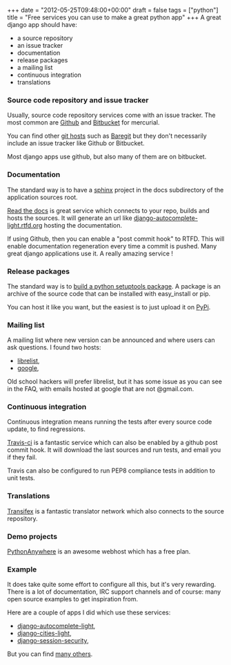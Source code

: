 +++
date = "2012-05-25T09:48:00+00:00"
draft = false
tags = ["python"]
title = "Free services you can use to make a great python app"
+++
A great django app should have:

- a source repository
- an issue tracker
- documentation
- release packages
- a mailing list
- continuous integration
- translations

### Source code repository and issue tracker

Usually, source code repository services come with an issue tracker. The most common are [Github](http://github.com) and [Bitbucket](http://bitbucket.com) for mercurial.

You can find other [git hosts](https://git.wiki.kernel.org/index.php/GitHosting) such as [Baregit](http://baregit.com/) but they don't necessarily include an issue tracker like Github or Bitbucket.

Most django apps use github, but also many of them are on bitbucket.

### Documentation

The standard way is to have a [sphinx](http://sphinx.pocoo.org/) project in the docs subdirectory of the application sources root.

[Read the docs](http://rtfd.org) is great service which connects to your repo, builds and hosts the sources. It will generate an url like [django-autocomplete-light.rtfd.org](http://django-autocomplete-light.rtfd.org) hosting the documentation.

If using Github, then you can enable a "post commit hook" to RTFD. This will enable documentation regeneration every time a commit is pushed. Many great django applications use it. A really amazing service !

### Release packages

The standard way is to [build a python setuptools package](http://packages.python.org/distribute/setuptools.html). A package is an archive of the source code that can be installed with easy_install or pip.

You can host it like you want, but the easiest is to just upload it on [PyPi](http://pypi.python.org).

### Mailing list

A mailing list where new version can be announced and where users can ask questions. I found two hosts:

- [librelist](http://librelist.com),
- [google](http://groups.google.com),

Old school hackers will prefer librelist, but it has some issue as you can see in the FAQ, with emails hosted at google that are not @gmail.com.

### Continuous integration

Continuous integration means running the tests after every source code update, to find regressions.

[Travis-ci](http://travis-ci.org) is a fantastic service which can also be enabled by a github post commit hook. It will download the last sources and run tests, and email you if they fail.

Travis can also be configured to run PEP8 compliance tests in addition to unit tests.

### Translations

[Transifex](http://transifex.net) is a fantastic translator network which also connects to the source repository.

### Demo projects

[PythonAnywhere](http://pythonanywhere.com) is an awesome webhost which has a free plan.

### Example

It does take quite some effort to configure all this, but it's very rewarding. There is a lot of documentation, IRC support channels and of course: many open source examples to get inspiration from.

Here are a couple of apps I did which use these services:

- [django-autocomplete-light](http://github.com/yourlabs/django-autocomplete-light/),
- [django-cities-light](http://github.com/yourlabs/django-cities-light),
- [django-session-security](http://github.com/yourlabs/django-session-security),

But you can find [many others](https://www.google.es/search?q=django+site%3Artfd.org).